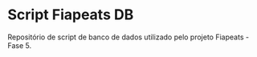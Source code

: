 # Script Fiapeats DB

Repositório de script de banco de dados utilizado pelo projeto Fiapeats - Fase 5.
